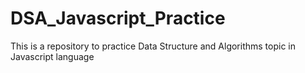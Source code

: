 # DSA_Javascript_Practice

This is a repository to practice Data Structure and Algorithms topic in Javascript language
